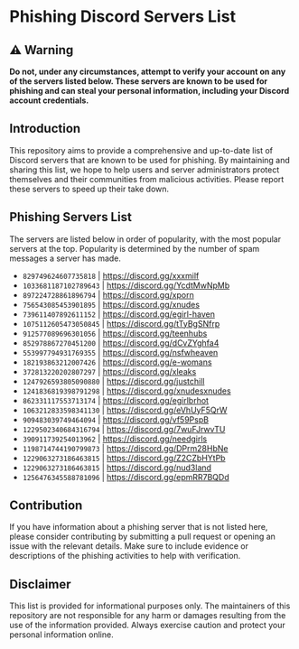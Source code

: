 # Phishing Discord Servers List

## ⚠️ Warning

**Do not, under any circumstances, attempt to verify your account on any of the servers listed below. These servers are known to be used for phishing and can steal your personal information, including your Discord account credentials.**

## Introduction

This repository aims to provide a comprehensive and up-to-date list of Discord servers that are known to be used for phishing. By maintaining and sharing this list, we hope to help users and server administrators protect themselves and their communities from malicious activities. Please report these servers to speed up their take down.

## Phishing Servers List

The servers are listed below in order of popularity, with the most popular servers at the top. Popularity is determined by the number of spam messages a server has made.

- `829749624607735818`  | https://discord.gg/xxxmilf
- `1033681187102789643` | https://discord.gg/YcdtMwNpMb
- `897224728861896794`  | https://discord.gg/xporn
- `756543085453901895`  | https://discord.gg/xnudes
- `739611407892611152`  | https://discord.gg/egirl-haven
- `1075112605473050845` | https://discord.gg/tTyBgSNfrp
- `912577089696301056`  | https://discord.gg/teenhubs
- `852978867270451200`  | https://discord.gg/dCvZYghfa4
- `553997794931769355`  | https://discord.gg/nsfwheaven
- `182193863212007426`  | https://discord.gg/e-womans
- `372813220202807297`  | https://discord.gg/xleaks
- `1247926593805090880` | https://discord.gg/justchill
- `1241836819398791298` | https://discord.gg/xnudesxnudes
- `862331117553713174`  | https://discord.gg/egirlbrhot
- `1063212833598341130` | https://discord.gg/eVhUyF5QrW
- `909483039749464094`  | https://discord.gg/vf59PspB
- `1229502340684316794` | https://discord.gg/7wuFJrwvTU
- `390911739254013962`  | https://discord.gg/needgirls
- `1198714744190799873` | https://discord.gg/DPrm28HbNe
- `1229063273186463815` | https://discord.gg/Z2CZbHYtPb
- `1229063273186463815` | https://discord.gg/nud3land
- `1256476345588781096` | https://discord.gg/epmRR7BQDd

## Contribution

If you have information about a phishing server that is not listed here, please consider contributing by submitting a pull request or opening an issue with the relevant details. Make sure to include evidence or descriptions of the phishing activities to help with verification.

## Disclaimer

This list is provided for informational purposes only. The maintainers of this repository are not responsible for any harm or damages resulting from the use of the information provided. Always exercise caution and protect your personal information online.
